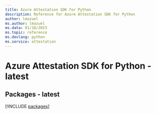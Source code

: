 ```yaml
---
title: Azure Attestation SDK for Python
description: Reference for Azure Attestation SDK for Python
author: lmazuel
ms.author: lmazuel
ms.data: 01/18/2023
ms.topic: reference
ms.devlang: python
ms.service: attestation
---
```

# Azure Attestation SDK for Python - latest
## Packages - latest
[!INCLUDE [packages](attestation-index.md)]